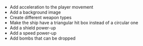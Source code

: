 - Add acceleration to the player movement
- Add a background image
- Create different weapon types
- Make the ship have a triangular hit box instead of a circular one
- Add a shield power-up
- Add a speed power-up
- Add bombs that can be dropped
